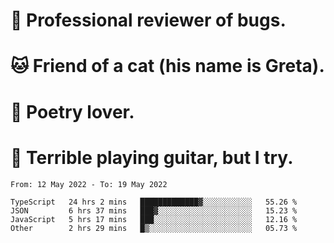 # 🐛 Professional reviewer of bugs.
# 🐱 Friend of a cat (his name is Greta).
# 📜 Poetry lover.
# 🎸 Terrible playing guitar, but I try.

<!--START_SECTION:waka-->

```text
From: 12 May 2022 - To: 19 May 2022

TypeScript   24 hrs 2 mins   █████████████▓░░░░░░░░░░░   55.26 %
JSON         6 hrs 37 mins   ███▓░░░░░░░░░░░░░░░░░░░░░   15.23 %
JavaScript   5 hrs 17 mins   ███░░░░░░░░░░░░░░░░░░░░░░   12.16 %
Other        2 hrs 29 mins   █▒░░░░░░░░░░░░░░░░░░░░░░░   05.73 %
```

<!--END_SECTION:waka-->
